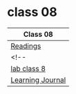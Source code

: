 # class 08

| Class 08 |
| ------- |
| [Readings](./Reading.md)|
<!-- | [Code Challenge: Class 08](https://github.com/ibrahimfqaisi/data-structures-and-algorithms/blob/main/linked-list/README.md)|
| [lab class 8](https://github.com/ibrahimfqaisi/ten-thousand/blob/main/README.md)|
| [Learning Journal](./LearningJournal.md) | -->
